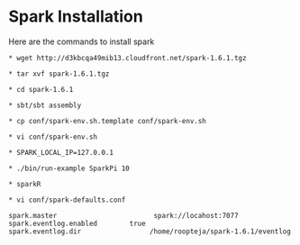 # Spark Installation

Here are the commands to install spark 

```
* wget http://d3kbcqa49mib13.cloudfront.net/spark-1.6.1.tgz
```
```
* tar xvf spark-1.6.1.tgz
```
```
* cd spark-1.6.1
```
```
* sbt/sbt assembly
```
```
* cp conf/spark-env.sh.template conf/spark-env.sh
```
```
* vi conf/spark-env.sh
```
```
* SPARK_LOCAL_IP=127.0.0.1
```
```
* ./bin/run-example SparkPi 10
```
```
* sparkR
```
```
* vi conf/spark-defaults.conf
```
    spark.master                        spark://locahost:7077
    spark.eventlog.enabled        true
    spark.eventlog.dir                 /home/roopteja/spark-1.6.1/eventlog
